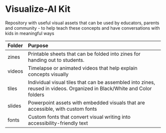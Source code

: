 # Visualize-AI Kit

Repository with useful visual assets that can be used by educators, parents and community - to help teach these concepts and have conversations with kids in meaningful ways

| Folder | Purpose |
|:--- |:--- |
| zines  | Printable sheets that can be folded into zines for handing out to students. |
| videos | Timelapse or animated videos that help explain concepts visually |
| tiles  | Individual visual tiles that can be assembled into zines, reused in videos. Organized in Black/White and Color folders |
| slides | Powerpoint assets with embedded visuals that are accessible, with custom fonts |
| fonts  | Custom fonts that convert visual writing into accessibility-friendly text |
